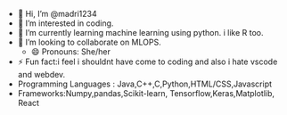 - 👋 Hi, I’m @madri1234
- 👀 I’m interested in coding.
- 🌱 I’m currently learning machine learning using python. i like R too.
- 💞️ I’m looking to collaborate on MLOPS.
  - 😄 Pronouns: She/her
- ⚡ Fun fact:i feel i shouldnt have come to coding and also i hate vscode and webdev.
- Programming Languages : Java,C++,C,Python,HTML/CSS,Javascript
- Frameworks:Numpy,pandas,Scikit-learn, Tensorflow,Keras,Matplotlib, React

<!---
madri1234/madri1234 is a ✨ special ✨ repository because its `README.md` (this file) appears on your GitHub profile.
You can click the Preview link to take a look at your changes.
--->
